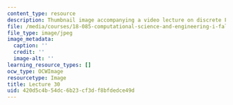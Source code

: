 ```yaml
---
content_type: resource
description: Thumbnail image accompanying a video lecture on discrete Fourier series.
file: /media/courses/18-085-computational-science-and-engineering-i-fall-2008/420d5c4b54dc6b23cf3df8bfdedce49d_30.jpg
file_type: image/jpeg
image_metadata:
  caption: ''
  credit: ''
  image-alt: ''
learning_resource_types: []
ocw_type: OCWImage
resourcetype: Image
title: Lecture 30
uid: 420d5c4b-54dc-6b23-cf3d-f8bfdedce49d
---
```

